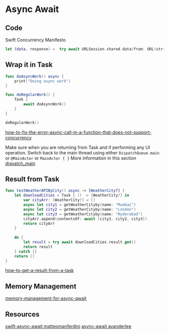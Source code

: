 # Async Await

## Code

Swift Concurrency Manifesto

```swift
let (data, response) =  try await URLSession.shared.data(from: URL(string: "website.com")!)
```

## Wrap it in Task

```swift
func doAsyncWork() async {
    print("Doing async work")
}

func doRegularWork() {
    Task {
        await doAsyncWork()
    }
}

doRegularWork()
```

[how-to-fix-the-error-async-call-in-a-function-that-does-not-support-concurrency](https://www.hackingwithswift.com/quick-start/concurrency/how-to-fix-the-error-async-call-in-a-function-that-does-not-support-concurrency)


Make sure when you are returning from Task and if performing any UI operation. Switch back to the main thread using either `DispatchQueue.main` or `@MainActor` or `MainActor { }`
More information in this section [dispatch_main](ios/concurrency/dispatch_main#MainActor)  

## Result from Task

```swift
func testWeatherAPIByCity() async -> [WeatherCity?] {
    let downloadCities = Task { () -> [WeatherCity?] in
        var cityArr: [WeatherCity?] = []
        async let city1 = getWeatherCityby(name: "Mumbai")
        async let city2 = getWeatherCityby(name: "London")
        async let city3 = getWeatherCityby(name: "Hyderabad")
        cityArr.append(contentsOf: await [city1, city2, city3])
        return cityArr
    }
    
    do {
        let result = try await downloadCities.result.get()
        return result
    } catch {}
    return []
}
```

[how-to-get-a-result-from-a-task](https://www.hackingwithswift.com/quick-start/concurrency/how-to-get-a-result-from-a-task)

## Memory Management

[memory-management-for-async-await](https://tanaschita.com/20221003-memory-management-for-async-await/)

## Resources

[swift-async-await matteomanferdini](https://matteomanferdini.com/swift-async-await/)
[async-await avanderlee](https://www.avanderlee.com/swift/async-await)